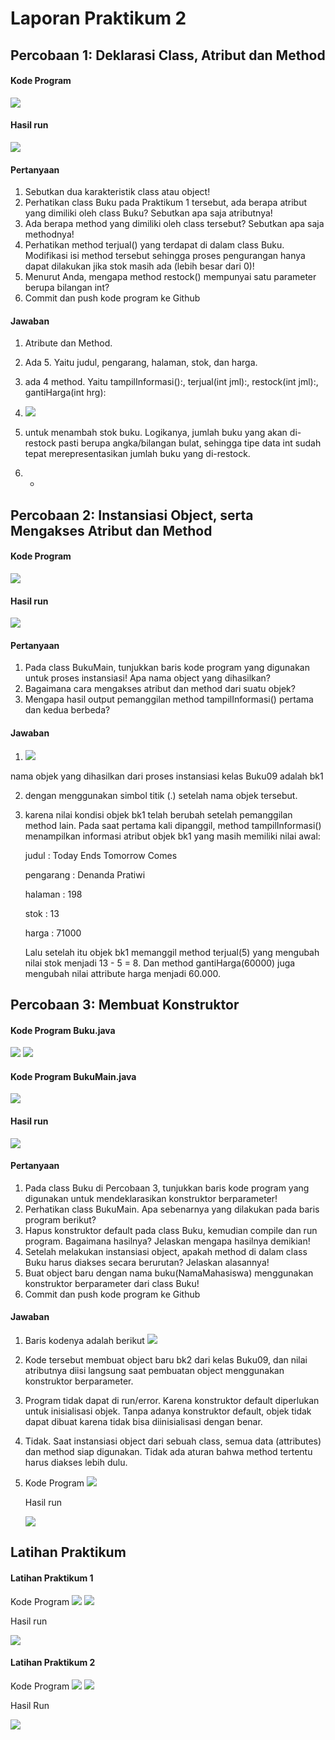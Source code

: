 # Laporan Praktikum 2

## Percobaan 1: Deklarasi Class, Atribut dan Method
#### Kode Program

<img src="image.png">

#### Hasil run

<img src="image-1.png">

#### Pertanyaan
1. Sebutkan dua karakteristik class atau object!
2. Perhatikan class Buku pada Praktikum 1 tersebut, ada berapa atribut yang dimiliki oleh class 
Buku? Sebutkan apa saja atributnya!
3. Ada berapa method yang dimiliki oleh class tersebut? Sebutkan apa saja methodnya!
4. Perhatikan method terjual() yang terdapat di dalam class Buku. Modifikasi isi method tersebut 
sehingga proses pengurangan hanya dapat dilakukan jika stok masih ada (lebih besar dari 0)!
5. Menurut Anda, mengapa method restock() mempunyai satu parameter berupa bilangan int?
6. Commit dan push kode program ke Github

#### Jawaban
1. Atribute dan Method.
2. Ada 5. Yaitu judul, pengarang, halaman, stok, dan harga.
3. ada 4 method. Yaitu tampilInformasi():, terjual(int jml):, restock(int jml):, gantiHarga(int hrg):

4. <img src="image-2.png">
5. untuk menambah stok buku. Logikanya, jumlah buku yang akan di-restock pasti berupa angka/bilangan bulat, sehingga tipe data int sudah tepat merepresentasikan jumlah buku yang di-restock.
6. -

## Percobaan 2: Instansiasi Object, serta Mengakses Atribut dan Method
#### Kode Program

<img src="image.png">

#### Hasil run

<img src="image-3.png">

#### Pertanyaan
1. Pada class BukuMain, tunjukkan baris kode program yang digunakan untuk proses instansiasi!
Apa nama object yang dihasilkan?
2. Bagaimana cara mengakses atribut dan method dari suatu objek?
3. Mengapa hasil output pemanggilan method tampilInformasi() pertama dan kedua berbeda?

#### Jawaban 
1. <img src="image-4.png"> 
nama objek yang dihasilkan dari proses instansiasi kelas Buku09 adalah bk1

2. dengan menggunakan simbol titik (.) setelah nama objek tersebut.

3. karena nilai kondisi objek bk1 telah berubah setelah pemanggilan method lain. Pada saat pertama kali dipanggil, method tampilInformasi() menampilkan informasi atribut objek bk1 yang masih memiliki nilai awal:

    judul : Today Ends Tomorrow Comes

    pengarang : Denanda Pratiwi

    halaman : 198

    stok : 13

    harga : 71000

    Lalu setelah itu objek bk1 memanggil method terjual(5) yang mengubah nilai stok menjadi 13 - 5 = 8. Dan method gantiHarga(60000) juga mengubah nilai attribute harga menjadi 60.000.

## Percobaan 3: Membuat Konstruktor
#### Kode Program Buku.java

<img src="image-5.png">
<img src="image-6.png">

#### Kode Program BukuMain.java

<img src="image-7.png">

#### Hasil run

<img src="image-8.png">

#### Pertanyaan
1. Pada class Buku di Percobaan 3, tunjukkan baris kode program yang digunakan untuk 
mendeklarasikan konstruktor berparameter!
2. Perhatikan class BukuMain. Apa sebenarnya yang dilakukan pada baris program berikut?
3. Hapus konstruktor default pada class Buku, kemudian compile dan run program. Bagaimana 
hasilnya? Jelaskan mengapa hasilnya demikian!
4. Setelah melakukan instansiasi object, apakah method di dalam class Buku harus diakses 
secara berurutan? Jelaskan alasannya!
5. Buat object baru dengan nama buku(NamaMahasiswa) menggunakan konstruktor 
berparameter dari class Buku!
6. Commit dan push kode program ke Github

#### Jawaban
1. Baris kodenya adalah berikut 
   <img src="image-9.png">
2. Kode tersebut membuat object baru bk2 dari kelas Buku09, dan nilai atributnya diisi langsung saat pembuatan object menggunakan konstruktor berparameter.
3. Program tidak dapat di run/error. Karena konstruktor default diperlukan untuk inisialisasi objek. Tanpa adanya konstruktor default, objek tidak dapat dibuat karena tidak bisa diinisialisasi dengan benar.
4. Tidak. Saat instansiasi object dari sebuah class, semua data (attributes) dan method siap digunakan. Tidak ada aturan bahwa method tertentu harus diakses lebih dulu.
5. Kode Program 
   <img src="image-10.png">

   Hasil run

   <img src="image-11.png">


##  Latihan Praktikum
#### Latihan Praktikum 1
Kode Program
<img src="image-12.png">
<img src="image-13.png">

Hasil run

<img src="image-14.png">

#### Latihan Praktikum 2
Kode Program
<img src="image-15.png">
<img src="image-16.png">

Hasil Run

<img src="image-17.png">